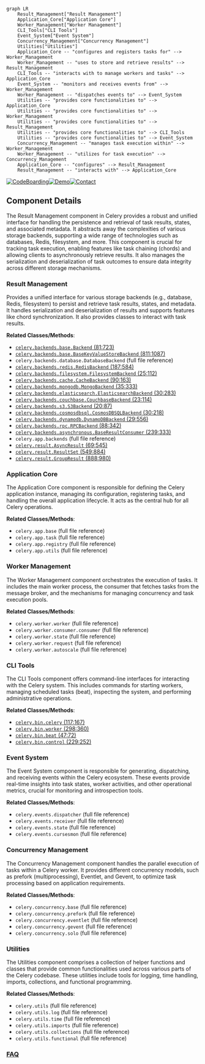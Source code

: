 ```mermaid
graph LR
    Result_Management["Result Management"]
    Application_Core["Application Core"]
    Worker_Management["Worker Management"]
    CLI_Tools["CLI Tools"]
    Event_System["Event System"]
    Concurrency_Management["Concurrency Management"]
    Utilities["Utilities"]
    Application_Core -- "configures and registers tasks for" --> Worker_Management
    Worker_Management -- "uses to store and retrieve results" --> Result_Management
    CLI_Tools -- "interacts with to manage workers and tasks" --> Application_Core
    Event_System -- "monitors and receives events from" --> Worker_Management
    Worker_Management -- "dispatches events to" --> Event_System
    Utilities -- "provides core functionalities to" --> Application_Core
    Utilities -- "provides core functionalities to" --> Worker_Management
    Utilities -- "provides core functionalities to" --> Result_Management
    Utilities -- "provides core functionalities to" --> CLI_Tools
    Utilities -- "provides core functionalities to" --> Event_System
    Concurrency_Management -- "manages task execution within" --> Worker_Management
    Worker_Management -- "utilizes for task execution" --> Concurrency_Management
    Application_Core -- "configures" --> Result_Management
    Result_Management -- "interacts with" --> Application_Core
```
[![CodeBoarding](https://img.shields.io/badge/Generated%20by-CodeBoarding-9cf?style=flat-square)](https://github.com/CodeBoarding/CodeBoarding)[![Demo](https://img.shields.io/badge/Try%20our-Demo-blue?style=flat-square)](https://www.codeboarding.org/demo)[![Contact](https://img.shields.io/badge/Contact%20us%20-%20contact@codeboarding.org-lightgrey?style=flat-square)](mailto:contact@codeboarding.org)

## Component Details

The Result Management component in Celery provides a robust and unified interface for handling the persistence and retrieval of task results, states, and associated metadata. It abstracts away the complexities of various storage backends, supporting a wide range of technologies such as databases, Redis, filesystem, and more. This component is crucial for tracking task execution, enabling features like task chaining (chords) and allowing clients to asynchronously retrieve results. It also manages the serialization and deserialization of task outcomes to ensure data integrity across different storage mechanisms.

### Result Management
Provides a unified interface for various storage backends (e.g., database, Redis, filesystem) to persist and retrieve task results, states, and metadata. It handles serialization and deserialization of results and supports features like chord synchronization. It also provides classes to interact with task results.


**Related Classes/Methods**:

- <a href="https://github.com/celery/celery/blob/master/celery/backends/base.py#L81-L723" target="_blank" rel="noopener noreferrer">`celery.backends.base.Backend` (81:723)</a>
- <a href="https://github.com/celery/celery/blob/master/celery/backends/base.py#L811-L1087" target="_blank" rel="noopener noreferrer">`celery.backends.base.BaseKeyValueStoreBackend` (811:1087)</a>
- `celery.backends.database.DatabaseBackend` (full file reference)
- <a href="https://github.com/celery/celery/blob/master/celery/backends/redis.py#L187-L584" target="_blank" rel="noopener noreferrer">`celery.backends.redis.RedisBackend` (187:584)</a>
- <a href="https://github.com/celery/celery/blob/master/celery/backends/filesystem.py#L25-L112" target="_blank" rel="noopener noreferrer">`celery.backends.filesystem.FilesystemBackend` (25:112)</a>
- <a href="https://github.com/celery/celery/blob/master/celery/backends/cache.py#L90-L163" target="_blank" rel="noopener noreferrer">`celery.backends.cache.CacheBackend` (90:163)</a>
- <a href="https://github.com/celery/celery/blob/master/celery/backends/mongodb.py#L35-L333" target="_blank" rel="noopener noreferrer">`celery.backends.mongodb.MongoBackend` (35:333)</a>
- <a href="https://github.com/celery/celery/blob/master/celery/backends/elasticsearch.py#L30-L283" target="_blank" rel="noopener noreferrer">`celery.backends.elasticsearch.ElasticsearchBackend` (30:283)</a>
- <a href="https://github.com/celery/celery/blob/master/celery/backends/couchbase.py#L23-L114" target="_blank" rel="noopener noreferrer">`celery.backends.couchbase.CouchbaseBackend` (23:114)</a>
- <a href="https://github.com/celery/celery/blob/master/celery/backends/s3.py#L20-L87" target="_blank" rel="noopener noreferrer">`celery.backends.s3.S3Backend` (20:87)</a>
- <a href="https://github.com/celery/celery/blob/master/celery/backends/cosmosdbsql.py#L30-L218" target="_blank" rel="noopener noreferrer">`celery.backends.cosmosdbsql.CosmosDBSQLBackend` (30:218)</a>
- <a href="https://github.com/celery/celery/blob/master/celery/backends/dynamodb.py#L29-L556" target="_blank" rel="noopener noreferrer">`celery.backends.dynamodb.DynamoDBBackend` (29:556)</a>
- <a href="https://github.com/celery/celery/blob/master/celery/backends/rpc.py#L88-L342" target="_blank" rel="noopener noreferrer">`celery.backends.rpc.RPCBackend` (88:342)</a>
- <a href="https://github.com/celery/celery/blob/master/celery/backends/asynchronous.py#L239-L333" target="_blank" rel="noopener noreferrer">`celery.backends.asynchronous.BaseResultConsumer` (239:333)</a>
- `celery.app.backends` (full file reference)
- <a href="https://github.com/celery/celery/blob/master/celery/result.py#L69-L545" target="_blank" rel="noopener noreferrer">`celery.result.AsyncResult` (69:545)</a>
- <a href="https://github.com/celery/celery/blob/master/celery/result.py#L549-L884" target="_blank" rel="noopener noreferrer">`celery.result.ResultSet` (549:884)</a>
- <a href="https://github.com/celery/celery/blob/master/celery/result.py#L888-L980" target="_blank" rel="noopener noreferrer">`celery.result.GroupResult` (888:980)</a>


### Application Core
The Application Core component is responsible for defining the Celery application instance, managing its configuration, registering tasks, and handling the overall application lifecycle. It acts as the central hub for all Celery operations.


**Related Classes/Methods**:

- `celery.app.base` (full file reference)
- `celery.app.task` (full file reference)
- `celery.app.registry` (full file reference)
- `celery.app.utils` (full file reference)


### Worker Management
The Worker Management component orchestrates the execution of tasks. It includes the main worker process, the consumer that fetches tasks from the message broker, and the mechanisms for managing concurrency and task execution pools.


**Related Classes/Methods**:

- `celery.worker.worker` (full file reference)
- `celery.worker.consumer.consumer` (full file reference)
- `celery.worker.state` (full file reference)
- `celery.worker.request` (full file reference)
- `celery.worker.autoscale` (full file reference)


### CLI Tools
The CLI Tools component offers command-line interfaces for interacting with the Celery system. This includes commands for starting workers, managing scheduled tasks (beat), inspecting the system, and performing administrative operations.


**Related Classes/Methods**:

- <a href="https://github.com/celery/celery/blob/master/celery/bin/celery.py#L117-L167" target="_blank" rel="noopener noreferrer">`celery.bin.celery` (117:167)</a>
- <a href="https://github.com/celery/celery/blob/master/celery/bin/worker.py#L298-L360" target="_blank" rel="noopener noreferrer">`celery.bin.worker` (298:360)</a>
- <a href="https://github.com/celery/celery/blob/master/celery/bin/beat.py#L47-L72" target="_blank" rel="noopener noreferrer">`celery.bin.beat` (47:72)</a>
- <a href="https://github.com/celery/celery/blob/master/celery/bin/control.py#L229-L252" target="_blank" rel="noopener noreferrer">`celery.bin.control` (229:252)</a>


### Event System
The Event System component is responsible for generating, dispatching, and receiving events within the Celery ecosystem. These events provide real-time insights into task states, worker activities, and other operational metrics, crucial for monitoring and introspection tools.


**Related Classes/Methods**:

- `celery.events.dispatcher` (full file reference)
- `celery.events.receiver` (full file reference)
- `celery.events.state` (full file reference)
- `celery.events.cursesmon` (full file reference)


### Concurrency Management
The Concurrency Management component handles the parallel execution of tasks within a Celery worker. It provides different concurrency models, such as prefork (multiprocessing), Eventlet, and Gevent, to optimize task processing based on application requirements.


**Related Classes/Methods**:

- `celery.concurrency.base` (full file reference)
- `celery.concurrency.prefork` (full file reference)
- `celery.concurrency.eventlet` (full file reference)
- `celery.concurrency.gevent` (full file reference)
- `celery.concurrency.solo` (full file reference)


### Utilities
The Utilities component comprises a collection of helper functions and classes that provide common functionalities used across various parts of the Celery codebase. These utilities include tools for logging, time handling, imports, collections, and functional programming.


**Related Classes/Methods**:

- `celery.utils` (full file reference)
- `celery.utils.log` (full file reference)
- `celery.utils.time` (full file reference)
- `celery.utils.imports` (full file reference)
- `celery.utils.collections` (full file reference)
- `celery.utils.functional` (full file reference)




### [FAQ](https://github.com/CodeBoarding/GeneratedOnBoardings/tree/main?tab=readme-ov-file#faq)
